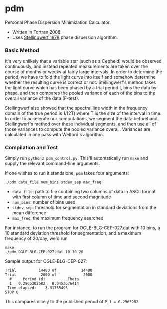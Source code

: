 # pdm
Personal Phase Dispersion Minimization Calculator.

* Written in Fortran 2008.
* Uses [Stellingwerf 1978](https://ui.adsabs.harvard.edu/abs/1978ApJ...224..953S) phase dispersion algorithm.

### Basic Method

It's very unlikely that a variable star (such as a Cepheid) would be observed continuously, and instead repeated measurements are taken over the course of months or weeks at fairly large intervals. In order to determine the period, we have to fold the light curve into itself and somehow determine whether the resulting curve is correct or not. Stellingwerf's method takes the light curve which has been phased by a trial period t, bins the data by phase, and then compares the pooled variance of each of the bins to the overall variance of the data (F-test).

Stellingwerf also showed that the spectral line width in the frequency domain of the true period is 1/(2T) where T is the size of the interval in time. In order to accelerate our computations, we segment the data beforehand, Stellingwerf's method over these individual segments, and then use all of those variances to compute the pooled variance overall. Variances are calculated in one pass with Welford's algorithm.

### Compilation and Test

Simply run `python3 pdm_control.py`. This'll automatically run `make` and supply the relevant command-line arguments.

If one wishes to run it standalone, `pdm` takes four arguments:
```
./pdm data_file num_bins stdev_sep max_freq
```
- `data_file`: path to file containing two columns of data in ASCII format with first column of time and second magnitude
- `num_bins`: number of bins used
- `stdev_sep`: threshold for segmentation in standard deviations from the mean difference
- `max_freq`: the maximum frequency searched

For instance, to run the program for OGLE-BLG-CEP-027.dat with 10 bins, a 10 standard deviation threshold for segmentation, and a maximum frequency of 20/day, we'd run

```
make
./pdm OGLE-BLG-CEP-027.dat 10 10 20
```

Sample output for OGLE-BLG-CEP-027: 
```
Trial          14480 of           14480
Trial           2000 of            2000
  #     Period (d)          Theta
  1   0.2965302682   0.0453676414
 Time elapsed:    3.31755495   
STOP 0
```
This compares nicely to the published period of `P_1 = 0.2965282`.
